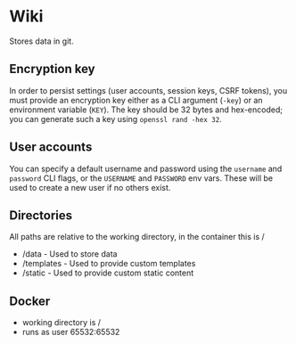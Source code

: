 # Wiki

Stores data in git.

## Encryption key

In order to persist settings (user accounts, session keys, CSRF tokens),
you must provide an encryption key either as a CLI argument (`-key`) or
an environment variable (`KEY`). The key should be 32 bytes and
hex-encoded; you can generate such a key using `openssl rand -hex 32`.

## User accounts

You can specify a default username and password using the `username`
and `password` CLI flags, or the `USERNAME` and `PASSWORD` env vars.
These will be used to create a new user if no others exist.

## Directories

All paths are relative to the working directory, in the container this is /

 - <working directory>/data - Used to store data
 - <working directory>/templates - Used to provide custom templates
 - <working directory>/static - Used to provide custom static content

## Docker

 - working directory is /
 - runs as user 65532:65532
